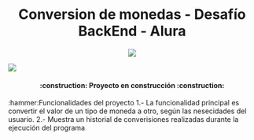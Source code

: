 <h1 align="center"> Conversion de monedas - Desafío BackEnd - Alura </h1>
<p align="center"><img src="https://github.com/edgomez17x/ConversorMonedaChallenge/assets/158676376/93df2d3c-83d0-4f69-bc64-13131be84fe4"></p>
<p align="left"><img src="https://img.shields.io/badge/STATUS-EN%20DESAROLLO-green"></p>
<h4 align="center">
:construction: Proyecto en construcción :construction:
</h4>
:hammer:Funcionalidades del proyecto
1.- La funcionalidad principal es convertir el valor de un tipo de moneda a otro, según las nesecidades del usuario.
2.- Muestra un historial de converisiones realizadas durante la ejecución del programa

